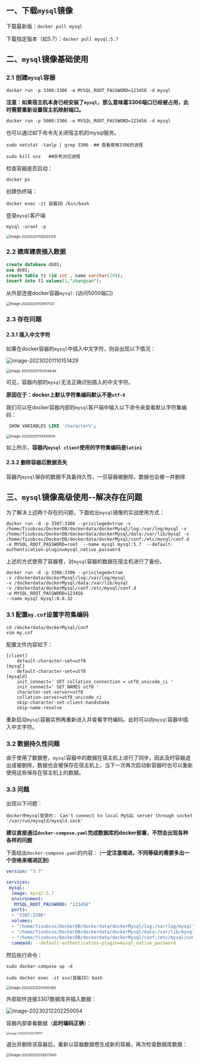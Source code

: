 ## 一、下载`mysql`镜像

下载最新版：`docker pull mysql`

下载指定版本（如5.7）：`docker pull mysql:5.7`

## 二、`mysql`镜像基础使用

### 2.1 创建`mysql`容器

```
docker run -p 3306:3306 -e MYSQL_ROOT_PASSWORD=123456 -d mysql
```

**注意：如果宿主机本身已经安装了`mysql`，那么意味着3306端口已经被占用，此时需要重新设置宿主机映射端口。**

```
docker run -p 5000:3306 -e MYSQL_ROOT_PASSWORD=123456 -d mysql
```

也可以通过如下命令先关闭宿主机的mysql服务。

```shell
sudo netstat -tanlp | grep 3306  ## 查看使用3306的进程

sudo kill xxx   ##杀死对应进程
```

检查容器是否启动：

```
docker ps
```

创建伪终端：

```
docker exec -it 容器ID /bin/bash
```

登录`mysql`客户端

```
mysql -uroot -p
```

<img src="11.docker安装mysql.assets/image-20230201105023135.png" alt="image-20230201105023135" style="zoom:67%;" />

### 2.2 建库建表插入数据

```sql
create database db01;
use db01;
create table t1 (id int , name varchar(20));
insert into t1 values(1,"zhangsan");
```

从外部连接docker容器`mysql`: (访问5000端口)

<img src="11.docker安装mysql.assets/image-20230201105917127.png" alt="image-20230201105917127" style="zoom:67%;" />

### 2.3 存在问题

#### 2.3.1 插入中文字符

如果在docker容器的`mysql`中插入中文字符，则会出现以下情况：

![image-20230201110151429](11.docker安装mysql.assets/image-20230201110151429.png)

<img src="11.docker安装mysql.assets/image-20230201110204644.png" alt="image-20230201110204644" style="zoom:67%;" />

可见，容器内部的`mysql`无法正确识别插入的中文字符。

**原因在于：docker上默认字符集编码默认不是`utf-8`**

我们可以在docker容器内部的`mysql`客户端中输入以下命令来查看默认字符集编码：

```sql
 SHOW VARIABLES LIKE 'character%';
```

<img src="11.docker安装mysql.assets/image-20230201110410005.png" alt="image-20230201110410005" style="zoom: 67%;" />

如上所示，**容器内`mysql client`使用的字符集编码是`latin1`**

#### 2.3.2 删除容器后数据丢失

容器内`mysql`保存的数据不具备持久性，一旦容器被删除，数据也会被一并删除



## 三、`mysql`镜像高级使用--解决存在问题

为了解决上述两个存在的问题，下面给出`mysql`镜像的实战使用方式：

```
docker run -d -p 3307:3306 --privileged=true -v /home/fisobcos/DockerDB/dockerdata/dockerMysql/log:/var/log/mysql -v /home/fisobcos/DockerDB/dockerdata/dockerMysql/data:/var/lib/mysql -v /home/fisobcos/DockerDB/dockerdata/dockerMysql/conf:/etc/mysql/conf.d -e MYSQL_ROOT_PASSWORD=root  --name mysql mysql:5.7  --default-authentication-plugin=mysql_native_password
```

上述的方式使用了容器卷，对`mysql`容器的数据在宿主机进行了备份。

```
docker run -d -p 3306:3306 --privileged=true 
-v /dockerdata/dockerMysql/log:/var/log/mysql 
-v /dockerdata/dockerMysql/data:/var/lib/mysql 
-v /dockerdata/dockerMysql/conf:/etc/mysql/conf.d
-e MYSQL_ROOT_PASSWORD=123456  
--name mysql mysql:8.0.32
```

### 3.1 配置`my.cnf`设置字符集编码

```shell
cd /dockerdata/dockerMysql/conf
vim my.cnf
```

配置文件内容如下：

```
[client]
	default-character-set=utf8
[mysql]
	default-character-set=utf8
[mysqld]
	init_connect=' SET collation_connection = utf8_unicode_ci '
	init_connect=' SET NAMES utf8 '
	character-set-server=utf8
	collation-server=utf8_unicode_ci 
	skip-character-set-client-handshake 
	skip-name-resolve
```

重新启动`mysql`容器实例再重新进入并查看字符编码。此时可以向`mysql`容器中插入中文字符。

### 3.2 数据持久性问题

由于使用了数据卷，`mysql`容器中的数据在宿主机上进行了同步，因此及时容器退出或被删除，数据也会被保存在宿主机上，当下一次再次启动新容器时也可以重新使用这些保存在宿主机上的数据。





### 3.3 问题

出现以下问题：

```
docker中mysql登录时： Can't connect to local MySQL server through socket '/var/run/mysqld/mysqld.sock'
```

**建议直接通过`docker-compose.yaml`完成数据库的docker部署，不然会出现各种各样的问题**

下面给出`docker-compose.yaml`的内容： (**一定注意缩进，不同等级的需要多出一个空格来缩进区别**)

```yaml
version: "3.7"

services:
 mysql: 
  image: mysql:5.7
  environment:
   MYSQL_ROOT_PASSWORD: "123456"
  ports:
  - "3307:3306"
  volumes:
  - "/home/fisobcos/DockerDB/dockerdata/dockerMysql/log:/var/log/mysql"
  - "/home/fisobcos/DockerDB/dockerdata/dockerMysql/data:/var/lib/mysql"
  - "/home/fisobcos/DockerDB/dockerdata/dockerMysql/conf:/etc/mysql/conf.d"
  command: --default-authentication-plugin=mysql_native_password 
```

然后执行命令：

```
sudo docker-compose up -d

sudo docker exec -it xxx(容器ID) bash
```

<img src="11.docker安装mysql.assets/image-20230212201030180.png" alt="image-20230212201030180" style="zoom:67%;" />



外部软件连接3307数据库并插入数据：

![image-20230212202250054](11.docker安装mysql.assets/image-20230212202250054.png)



容器内部查看数据（**此时编码正确**）：

<img src="11.docker安装mysql.assets/image-20230212202319111.png" alt="image-20230212202319111" style="zoom:50%;" />



退出并删除该容器后，重新以容器数据卷生成新的容器，再次检查数据库数据：

<img src="11.docker安装mysql.assets/image-20230212202617840.png" alt="image-20230212202617840" style="zoom:67%;" />
